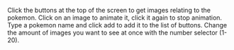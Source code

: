 Click the buttons at the top of the screen to get images relating to the pokemon.
Click on an image to animate it, click it again to stop animation.
Type a pokemon name and click add to add it to the list of buttons.
Change the amount of images you want to see at once with the number selector (1-20).